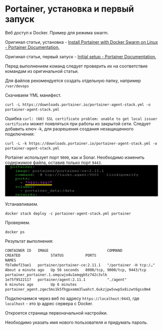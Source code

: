 # Portainer, установка и первый запуск

Веб доступ к Docker. Пример для режима swarm.

Оригинал статьи, установка - [Install Portainer with Docker Swarm on Linux - Portainer Documentation.](https://docs.portainer.io/start/install/server/swarm/linux)

Оригинал статьи, первый запуск - [Initial setup - Portainer Documentation.](https://docs.portainer.io/start/install/server/setup)

Перед выполнением команд следует проверить их на соответствие командам из оригинальной статьи.

Для файлов рекомендуется создать отдельную папку, например `/var/devops`

Скачиваем YML манифест.
```
curl -L https://downloads.portainer.io/portainer-agent-stack.yml -o portainer-agent-stack.yml
```

Ошибка `curl: (60) SSL certificate problem: unable to get local issuer certificate` может появляться при работы из закрытой сети. Следует добавить ключ -k, для разрешения создания незащищенного подключения:

```
curl -L -k https://downloads.portainer.io/portainer-agent-stack.yml -o portainer-agent-stack.yml
```

Portainer использует порт `9000`, как и Sonar. Необходимо изменить содержимое файла, оставив только порт `9443`.
![Alt text](images/docker-portainer-agent-stack.png)

Устанавливаем.
```
docker stack deploy -c portainer-agent-stack.yml portainer
```

Проверяем.
```
docker ps
```

Результат выполнения:

```
CONTAINER ID   IMAGE                           COMMAND                  CREATED              STATUS          PORTS                          NAMES
fb7a0ef23ae1   portainer/portainer-ce:2.11.1   "/portainer -H tcp:/…"   About a minute ago   Up 56 seconds   8000/tcp, 9000/tcp, 9443/tcp   portainer_portainer.1.omqcwjo4u1emqgb5z742c3vlk
1e75f9522117   portainer/agent:2.11.1          "./agent"                6 minutes ago        Up 6 minutes                                   portainer_agent.zqec5ms1k5fhgpxomm3lwahct.6ukzjpw5vwp5x8izwt6gss0m4
```


Подключаемся через веб по адресу `https://localhost:9443`, где `localhost` - это ip адрес сервера с Docker.

Откроется страница первоначальной настройки.

Необходимо указать имя нового пользователя и придумать пароль.